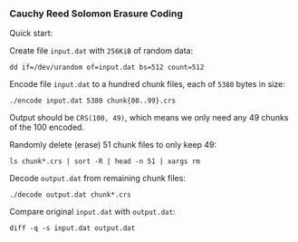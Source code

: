 
### Cauchy Reed Solomon Erasure Coding

Quick start:

Create file ```input.dat``` with ```256KiB``` of random data:

```
dd if=/dev/urandom of=input.dat bs=512 count=512
```

Encode file ```input.dat``` to a hundred chunk files, each of ```5380``` bytes in size:

```
./encode input.dat 5380 chunk{00..99}.crs
```

Output should be ```CRS(100, 49)```, which means we only need any 49 chunks of the 100 encoded.

Randomly delete (erase) 51 chunk files to only keep 49:

```
ls chunk*.crs | sort -R | head -n 51 | xargs rm
```

Decode ```output.dat``` from remaining chunk files:

```
./decode output.dat chunk*.crs
```

Compare original ```input.dat``` with ```output.dat```:

```
diff -q -s input.dat output.dat
```

